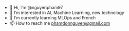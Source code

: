 - 👋 Hi, I’m @nguyenpham97
- 👀 I’m interested in AI, Machine Learning, new technology
- 🌱 I’m currently learning MLOps and French
- 📫 How to reach me phamdonnguyen@gmail.com

<!---
nguyenpham97/nguyenpham97 is a ✨ special ✨ repository because its `README.md` (this file) appears on your GitHub profile.
You can click the Preview link to take a look at your changes.
--->
